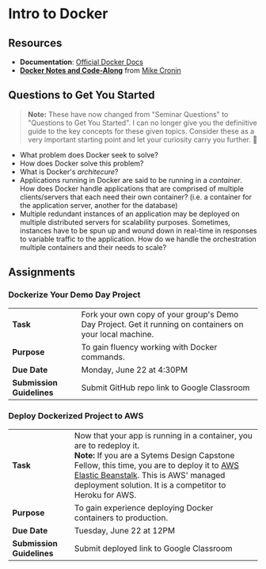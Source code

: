 # Intro to Docker

## Resources
* **Documentation**: [Official Docker Docs](https://docs.docker.com/get-started/)
* [**Docker Notes and Code-Along**](https://github.com/The-Marcy-Lab-School/docker-basics-1-container) from [Mike Cronin](https://github.com/MostlyFocusedMike) 

## Questions to Get You Started
> **Note:** These have now changed from "Seminar Questions" to "Questions to Get You Started". I can no longer give you the definiitive guide to the key concepts for these given topics. Consider these as a very important starting point and let your curiosity carry you further. 🙂
* What problem does Docker seek to solve?
* How does Docker solve this problem? 
* What is Docker's _architecure_?
* Applications running in Docker are said to be running in a _container_. How does Docker handle applications that are comprised of multiple clients/servers that each need their own container? (i.e. a container for the application server, another for the database)
* Multiple redundant instances of an application may be deployed on multiple distributed servers for scalability purposes. Sometimes, instances have to be spun up and wound down in real-time in responses to variable traffic to the application. How do we handle the orchestration multiple containers and their needs to scale?

## Assignments
### Dockerize Your Demo Day Project
|     |     |
| --- | --- |
| **Task** | Fork your own copy of your group's Demo Day Project. Get it running on containers on your local machine. |
| **Purpose** | To gain fluency working with Docker commands. |
| **Due Date** | Monday, June 22 at 4:30PM |
| **Submission Guidelines** | Submit GitHub repo link to Google Classroom |

### Deploy Dockerized Project to AWS
|     |     |
| --- | --- |
| **Task** | Now that your app is running in a container, you are to redeploy it. <br />**Note:** If you are a Sytems Design Capstone Fellow, this time, you are to deploy it to [AWS Elastic Beanstalk](https://aws.amazon.com/elasticbeanstalk/). This is AWS' managed deployment solution. It is a competitor to Heroku for AWS.|
| **Purpose** | To gain experience deploying Docker containers to production. |
| **Due Date** | Tuesday, June 22 at 12PM |
| **Submission Guidelines** | Submit deployed link to Google Classroom |

